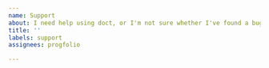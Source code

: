 ```yaml
---
name: Support
about: I need help using doct, or I'm not sure whether I've found a bug
title: ''
labels: support
assignees: progfolio

---
```

